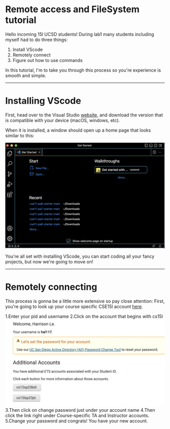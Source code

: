 # Remote access and FileSystem tutorial
Hello incoming 15l UCSD students! During lab1 many students including myself had to do three things:
1. Install VScode
2. Remotely connect
3. Figure out how to use commands

In this tutorial, I'm to take you through this process so you're experience is smooth and simple. 

---
# Installing VScode
First, head over to the Visual Studio [website](https://code.visualstudio.com/), and download the version that is compatible with your device (macOS, 
windows, etc).

When it is installed, a window should open up a home page that looks similar to this: 

![Image](VScode.png)

You're all set with installing VScode, you can start coding all your fancy projects, but now we're going to move on!

---
# Remotely connecting
This process is gonna be a little more extensive so pay close attention:
First, you're going to look up your course specific CSE15l account [here](https://sdacs.ucsd.edu/~icc/index.php).

1.Enter your pid and username
2.Click on the account that begins with cs15l
![Image](Screenshot1.png)
3.Then click on change password just under your account name
4.Then click the link right under Course-specific TA and Instructor accounts.
5.Change your password and congrats! You have your new account.
